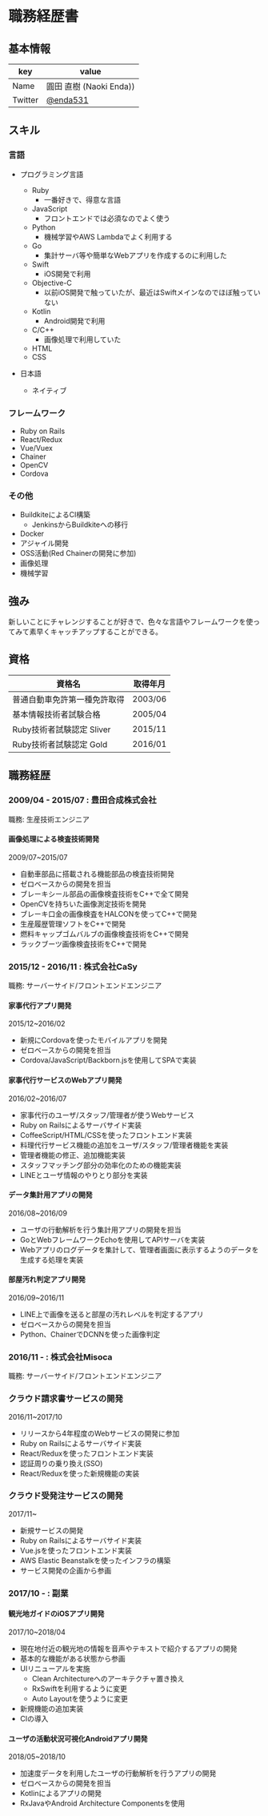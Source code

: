 # 職務経歴書

## 基本情報

|key|value|
|---|-----|
|Name|圓田 直樹 (Naoki Enda))|
|Twitter|[@enda531](https://twitter.com/enda531)|


## スキル

### 言語

- プログラミング言語
  - Ruby
	- 一番好きで、得意な言語
  - JavaScript
	- フロントエンドでは必須なのでよく使う
  - Python
	- 機械学習やAWS Lambdaでよく利用する
  - Go
	- 集計サーバ等や簡単なWebアプリを作成するのに利用した
  - Swift
	- iOS開発で利用
  - Objective-C
	- 以前iOS開発で触っていたが、最近はSwiftメインなのでほぼ触っていない
  - Kotlin
	- Android開発で利用
  - C/C++
    - 画像処理で利用していた
  - HTML
  - CSS

- 日本語
  - ネイティブ


### フレームワーク
- Ruby on Rails
- React/Redux
- Vue/Vuex
- Chainer
- OpenCV
- Cordova

### その他
- BuildkiteによるCI構築
  - JenkinsからBuildkiteへの移行
- Docker
- アジャイル開発
- OSS活動(Red Chainerの開発に参加)
- 画像処理
- 機械学習

## 強み
新しいことにチャレンジすることが好きで、色々な言語やフレームワークを使ってみて素早くキャッチアップすることができる。

## 資格
|資格名|取得年月|
|---|---|
|普通自動車免許第一種免許取得|2003/06|
|基本情報技術者試験合格|2005/04|
|Ruby技術者試験認定 Sliver|2015/11|
|Ruby技術者試験認定 Gold|2016/01|

## 職務経歴

### 2009/04 - 2015/07 : 豊田合成株式会社

職務: 生産技術エンジニア

#### 画像処理による検査技術開発
2009/07~2015/07

- 自動車部品に搭載される機能部品の検査技術開発
- ゼロベースからの開発を担当
- ブレーキシール部品の画像検査技術をC++で全て開発
- OpenCVを持ちいた画像測定技術を開発
- ブレーキ口金の画像検査をHALCONを使ってC++で開発
- 生産履歴管理ソフトをC++で開発
- 燃料キャップゴムバルブの画像検査技術をC++で開発
- ラックブーツ画像検査技術をC++で開発

### 2015/12 - 2016/11 : 株式会社CaSy

職務: サーバーサイド/フロントエンドエンジニア

#### 家事代行アプリ開発
2015/12~2016/02

- 新規にCordovaを使ったモバイルアプリを開発
- ゼロベースからの開発を担当
- Cordova/JavaScript/Backborn.jsを使用してSPAで実装

#### 家事代行サービスのWebアプリ開発
2016/02~2016/07

- 家事代行のユーザ/スタッフ/管理者が使うWebサービス
- Ruby on Railsによるサーバサイド実装
- CoffeeScript/HTML/CSSを使ったフロントエンド実装
- 料理代行サービス機能の追加をユーザ/スタッフ/管理者機能を実装
- 管理者機能の修正、追加機能実装
- スタッフマッチング部分の効率化のための機能実装
- LINEとユーザ情報のやりとり部分を実装

#### データ集計用アプリの開発
2016/08~2016/09

 - ユーザの行動解析を行う集計用アプリの開発を担当
 - GoとWebフレームワークEchoを使用してAPIサーバを実装
 - Webアプリのログデータを集計して、管理者画面に表示するようのデータを生成する処理を実装

#### 部屋汚れ判定アプリ開発
2016/09~2016/11

- LINE上で画像を送ると部屋の汚れレベルを判定するアプリ
- ゼロベースからの開発を担当
- Python、ChainerでDCNNを使った画像判定

### 2016/11 - : 株式会社Misoca

職務: サーバーサイド/フロントエンドエンジニア

### クラウド請求書サービスの開発
2016/11~2017/10

- リリースから4年程度のWebサービスの開発に参加
- Ruby on Railsによるサーバサイド実装
- React/Reduxを使ったフロントエンド実装
- 認証周りの乗り換え(SSO)
- React/Reduxを使った新規機能の実装

### クラウド受発注サービスの開発
2017/11~

- 新規サービスの開発
- Ruby on Railsによるサーバサイド実装
- Vue.jsを使ったフロントエンド実装
- AWS Elastic Beanstalkを使ったインフラの構築
- サービス開発の企画から参画


### 2017/10 - : 副業
#### 観光地ガイドのiOSアプリ開発
2017/10~2018/04

- 現在地付近の観光地の情報を音声やテキストで紹介するアプリの開発
- 基本的な機能がある状態から参画
- UIリニューアルを実施
  - Clean Architectureへのアーキテクチャ置き換え
  - RxSwiftを利用するように変更
  - Auto Layoutを使うように変更
- 新規機能の追加実装
- CIの導入

#### ユーザの活動状況可視化Androidアプリ開発
2018/05~2018/10

- 加速度データを利用したユーザの行動解析を行うアプリの開発
- ゼロベースからの開発を担当
- Kotlinによるアプリの開発
- RxJavaやAndroid Architecture Componentsを使用

